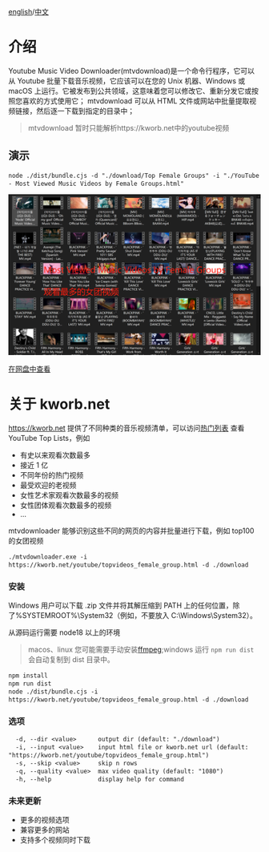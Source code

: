 [english](./README.MD)/[中文](./README_CN.MD)

# 介绍

Youtube Music Video Downloader(mtvdownload)是一个命令行程序，它可以从 Youtube 批量下载音乐视频，它应该可以在您的 Unix 机器、Windows 或 macOS 上运行。它被发布到公共领域，这意味着您可以修改它、重新分发它或按照您喜欢的方式使用它；
mtvdownload 可以从 HTML 文件或网站中批量提取视频链接，然后逐一下载到指定的目录中；

> mtvdownload 暂时只能解析https://kworb.net中的youtube视频

## 演示

```shell
node ./dist/bundle.cjs -d "./download/Top Female Groups" -i "./YouTube - Most Viewed Music Videos by Female Groups.html"
```

![观看最多的女团视频](<./screenshots/YouTube - Most Viewed Music Videos by Female Groups.png>)

[在网盘中查看](https://drive.google.com/drive/folders/1SQBiu2eFOiIGchg7E3dxJNd-4Kta9Zwh?usp=sharing)

# 关于 kworb.net

https://kworb.net 提供了不同种类的音乐视频清单，可以访问[热门列表](https://kworb.net/youtube/stats.html) 查看 YouTube Top Lists，例如

- 有史以来观看次数最多
- 接近 1 亿
- 不同年份的热门视频
- 最受欢迎的老视频
- 女性艺术家观看次数最多的视频
- 女性团体观看次数最多的视频
- ...

mtvdownloader 能够识别这些不同的网页的内容并批量进行下载，例如 top100 的女团视频

```shell
./mtvdownloader.exe -i https://kworb.net/youtube/topvideos_female_group.html -d ./download
```

### 安装

Windows 用户可以下载 .zip 文件并将其解压缩到 PATH 上的任何位置，除了%SYSTEMROOT%\System32（例如，不要放入 C:\Windows\System32）。

从源码运行需要 node18 以上的环境

> macos、linux 您可能需要手动安装[ffmpeg](https://ffmpeg.org/);windows 运行 `npm run dist`会自动复制到 dist 目录中。

```shell
npm install
npm run dist
node ./dist/bundle.cjs -i https://kworb.net/youtube/topvideos_female_group.html -d ./download
```

### 选项

```
  -d, --dir <value>      output dir (default: "./download")
  -i, --input <value>    input html file or kworb.net url (default: "https://kworb.net/youtube/topvideos_female_group.html")
  -s, --skip <value>     skip n rows
  -q, --quality <value>  max video quality (default: "1080")
  -h, --help             display help for command
```

### 未来更新

- 更多的视频选项
- 兼容更多的网站
- 支持多个视频同时下载

